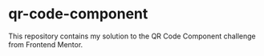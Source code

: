 # qr-code-component
 This repository contains my solution to the QR Code Component challenge from Frontend Mentor.
